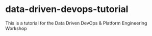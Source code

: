 # data-driven-devops-tutorial
This is a tutorial for the Data Driven DevOps &amp; Platform Engineering Workshop
